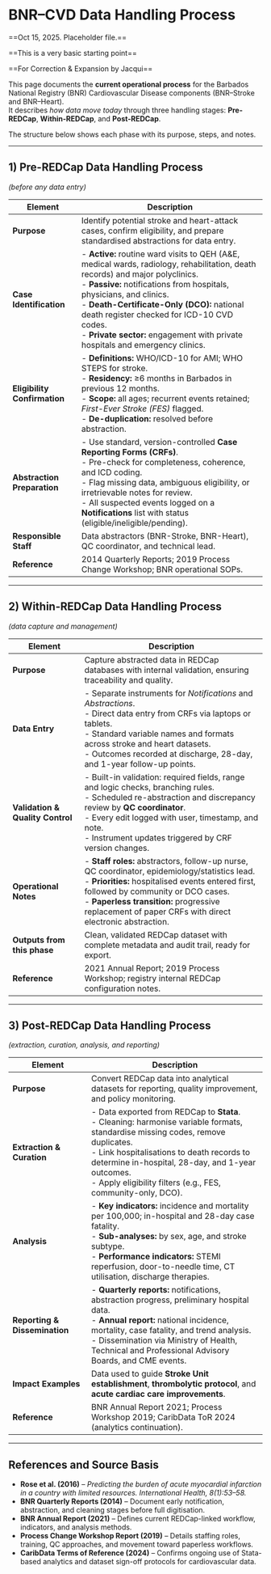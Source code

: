 # BNR–CVD Data Handling Process

==Oct 15, 2025. Placeholder file.== 

==This is a very basic starting point== 

==For Correction & Expansion by Jacqui==

This page documents the **current operational process** for the Barbados National Registry (BNR) Cardiovascular Disease components (BNR–Stroke and BNR–Heart).  
It describes *how data move today* through three handling stages: **Pre-REDCap**, **Within-REDCap**, and **Post-REDCap**.  

The structure below shows each phase with its purpose, steps, and notes.

---

## 1) Pre-REDCap Data Handling Process  
*(before any data entry)*  

| **Element** | **Description** |
|--------------|----------------|
| **Purpose** | Identify potential stroke and heart-attack cases, confirm eligibility, and prepare standardised abstractions for data entry. |
| **Case Identification** | - **Active:** routine ward visits to QEH (A&E, medical wards, radiology, rehabilitation, death records) and major polyclinics.<br>- **Passive:** notifications from hospitals, physicians, and clinics.<br>- **Death-Certificate-Only (DCO):** national death register checked for ICD-10 CVD codes.<br>- **Private sector:** engagement with private hospitals and emergency clinics. |
| **Eligibility Confirmation** | - **Definitions:** WHO/ICD-10 for AMI; WHO STEPS for stroke.<br>- **Residency:** ≥6 months in Barbados in previous 12 months.<br>- **Scope:** all ages; recurrent events retained; *First-Ever Stroke (FES)* flagged.<br>- **De-duplication:** resolved before abstraction. |
| **Abstraction Preparation** | - Use standard, version-controlled **Case Reporting Forms (CRFs)**.<br>- Pre-check for completeness, coherence, and ICD coding.<br>- Flag missing data, ambiguous eligibility, or irretrievable notes for review.<br>- All suspected events logged on a **Notifications** list with status (eligible/ineligible/pending). |
| **Responsible Staff** | Data abstractors (BNR-Stroke, BNR-Heart), QC coordinator, and technical lead. |
| **Reference** | 2014 Quarterly Reports; 2019 Process Change Workshop; BNR operational SOPs. |

---

## 2) Within-REDCap Data Handling Process  
*(data capture and management)*  

| **Element** | **Description** |
|--------------|----------------|
| **Purpose** | Capture abstracted data in REDCap databases with internal validation, ensuring traceability and quality. |
| **Data Entry** | - Separate instruments for *Notifications* and *Abstractions*.<br>- Direct data entry from CRFs via laptops or tablets.<br>- Standard variable names and formats across stroke and heart datasets.<br>- Outcomes recorded at discharge, 28-day, and 1-year follow-up points. |
| **Validation & Quality Control** | - Built-in validation: required fields, range and logic checks, branching rules.<br>- Scheduled re-abstraction and discrepancy review by **QC coordinator**.<br>- Every edit logged with user, timestamp, and note.<br>- Instrument updates triggered by CRF version changes. |
| **Operational Notes** | - **Staff roles:** abstractors, follow-up nurse, QC coordinator, epidemiology/statistics lead.<br>- **Priorities:** hospitalised events entered first, followed by community or DCO cases.<br>- **Paperless transition:** progressive replacement of paper CRFs with direct electronic abstraction. |
| **Outputs from this phase** | Clean, validated REDCap dataset with complete metadata and audit trail, ready for export. |
| **Reference** | 2021 Annual Report; 2019 Process Workshop; registry internal REDCap configuration notes. |

---

## 3) Post-REDCap Data Handling Process  
*(extraction, curation, analysis, and reporting)*  

| **Element** | **Description** |
|--------------|----------------|
| **Purpose** | Convert REDCap data into analytical datasets for reporting, quality improvement, and policy monitoring. |
| **Extraction & Curation** | - Data exported from REDCap to **Stata**.<br>- Cleaning: harmonise variable formats, standardise missing codes, remove duplicates.<br>- Link hospitalisations to death records to determine in-hospital, 28-day, and 1-year outcomes.<br>- Apply eligibility filters (e.g., FES, community-only, DCO). |
| **Analysis** | - **Key indicators:** incidence and mortality per 100,000; in-hospital and 28-day case fatality.<br>- **Sub-analyses:** by sex, age, and stroke subtype.<br>- **Performance indicators:** STEMI reperfusion, door-to-needle time, CT utilisation, discharge therapies. |
| **Reporting & Dissemination** | - **Quarterly reports:** notifications, abstraction progress, preliminary hospital data.<br>- **Annual report:** national incidence, mortality, case fatality, and trend analysis.<br>- Dissemination via Ministry of Health, Technical and Professional Advisory Boards, and CME events. |
| **Impact Examples** | Data used to guide **Stroke Unit establishment**, **thrombolytic protocol**, and **acute cardiac care improvements**. |
| **Reference** | BNR Annual Report 2021; Process Workshop 2019; CaribData ToR 2024 (analytics continuation). |

---

## References and Source Basis

- **Rose et al. (2016)** – *Predicting the burden of acute myocardial infarction in a country with limited resources.* *International Health, 8(1):53–58.*  
- **BNR Quarterly Reports (2014)** – Document early notification, abstraction, and cleaning stages before full digitisation.  
- **BNR Annual Report (2021)** – Defines current REDCap-linked workflow, indicators, and analysis methods.  
- **Process Change Workshop Report (2019)** – Details staffing roles, training, QC approaches, and movement toward paperless workflows.  
- **CaribData Terms of Reference (2024)** – Confirms ongoing use of Stata-based analytics and dataset sign-off protocols for cardiovascular data.

<br>

